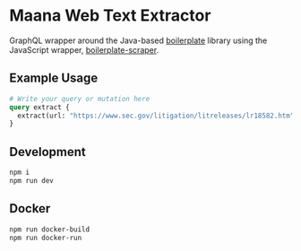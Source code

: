# Maana Web Text Extractor

GraphQL wrapper around the Java-based [boilerplate](https://github.com/kohlschutter/boilerpipe) library using the JavaScript wrapper, [boilerplate-scraper](https://github.com/warlock/boilerpipe-scraper).

## Example Usage

```graphql
# Write your query or mutation here
query extract {
  extract(url: "https://www.sec.gov/litigation/litreleases/lr18582.htm")
}
```

## Development

```bash
npm i
npm run dev
```

## Docker

```bash
npm run docker-build
npm run docker-run
```
